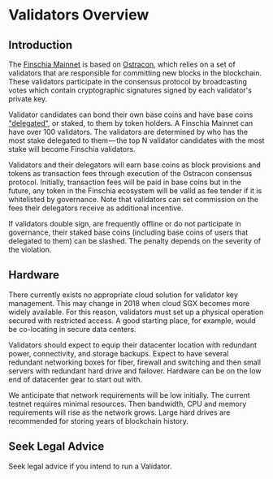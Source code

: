 <!--
order: 1
-->

# Validators Overview

## Introduction

The [Finschia Mainnet](../README.md) is based on [Ostracon](https://github.com/line/ostracon/tree/main/docs/introduction), which relies on a set of validators that are responsible for committing new blocks in the blockchain. These validators participate in the consensus protocol by broadcasting votes which contain cryptographic signatures signed by each validator's private key.

Validator candidates can bond their own base coins and have base coins ["delegated"](../delegators/delegator-guide-cli.md), or staked, to them by token holders. A Finschia Mainnet can have over 100 validators. The validators are determined by who has the most stake delegated to them — the top N validator candidates with the most stake will become Finschia validators.

Validators and their delegators will earn base coins as block provisions and tokens as transaction fees through execution of the Ostracon consensus protocol. Initially, transaction fees will be paid in base coins but in the future, any token in the Finschia ecosystem will be valid as fee tender if it is whitelisted by governance. Note that validators can set commission on the fees their delegators receive as additional incentive.

If validators double sign, are frequently offline or do not participate in governance, their staked base coins (including base coins of users that delegated to them) can be slashed. The penalty depends on the severity of the violation.

## Hardware

There currently exists no appropriate cloud solution for validator key management. This may change in 2018 when cloud SGX becomes more widely available. For this reason, validators must set up a physical operation secured with restricted access. A good starting place, for example, would be co-locating in secure data centers.

Validators should expect to equip their datacenter location with redundant power, connectivity, and storage backups. Expect to have several redundant networking boxes for fiber, firewall and switching and then small servers with redundant hard drive and failover. Hardware can be on the low end of datacenter gear to start out with.

We anticipate that network requirements will be low initially. The current testnet requires minimal resources. Then bandwidth, CPU and memory requirements will rise as the network grows. Large hard drives are recommended for storing years of blockchain history.

## Seek Legal Advice

Seek legal advice if you intend to run a Validator.
